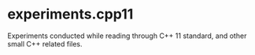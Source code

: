 experiments.cpp11
=================

Experiments conducted while reading through C++ 11 standard, and other small C++ related files.
